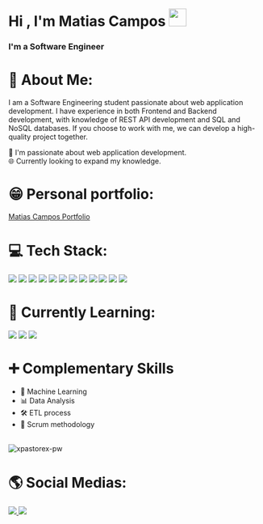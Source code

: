 <h1 align="start">Hi , I'm Matias Campos <img src="https://media.giphy.com/media/hvRJCLFzcasrR4ia7z/giphy.gif" width="35"></h1>
<h3 align="start">I'm a Software Engineer</h3>

# 💫 About Me:

I am a Software Engineering student passionate about web application development. I have experience in both Frontend and Backend development, with knowledge of REST API development and SQL and NoSQL databases.
If you choose to work with me, we can develop a high-quality project together.
<br/>

🚀 I'm passionate about web application development.
<br/>
🌐 Currently looking to expand my knowledge.
<br/>

# <h1>😁 Personal portfolio:</h1> <a href="https://matiasportfolio.netlify.app/">Matias Campos Portfolio</a>
<br/>

# 💻 Tech Stack:
<span>
  <img src='https://img.shields.io/badge/html5-%23E34F26.svg?style=for-the-badge&logo=html5&logoColor=white'>
  <img src='https://img.shields.io/badge/css3-%231572B6.svg?style=for-the-badge&logo=css3&logoColor=white'>
  <img src='https://img.shields.io/badge/SASS-hotpink.svg?style=for-the-badge&logo=SASS&logoColor=white'>
  <img src='https://img.shields.io/badge/tailwindcss-%2338B2AC.svg?style=for-the-badge&logo=tailwind-css&logoColor=white'>
  <img src='https://img.shields.io/badge/javascript-%23323330.svg?style=for-the-badge&logo=javascript&logoColor=%23F7DF1E'>
  <img src='https://img.shields.io/badge/react-%2320232a.svg?style=for-the-badge&logo=react&logoColor=%2361DAFB'>
  <img src='https://img.shields.io/badge/mysql-4479A1.svg?style=for-the-badge&logo=mysql&logoColor=white'>
  <img src='https://img.shields.io/badge/postgres-%23316192.svg?style=for-the-badge&logo=postgresql&logoColor=white'>
  <img src='https://img.shields.io/badge/MongoDB-%234ea94b.svg?style=for-the-badge&logo=mongodb&logoColor=white'>
  <img src='https://img.shields.io/badge/NPM-%23CB3837.svg?style=for-the-badge&logo=npm&logoColor=white'>
  <img src='https://img.shields.io/badge/express.js-%23404d59.svg?style=for-the-badge&logo=express&logoColor=%2361DAFB'>
  <img src='https://img.shields.io/badge/node.js-6DA55F?style=for-the-badge&logo=node.js&logoColor=white'>
</span>


# 🧠 Currently Learning:

<span>
  <img src='https://img.shields.io/badge/php-%23777BB4.svg?style=for-the-badge&logo=php&logoColor=white'>
  <img src='https://img.shields.io/badge/laravel-%23FF2D20.svg?style=for-the-badge&logo=laravel&logoColor=white'>
  <img src='https://img.shields.io/badge/Flutter-%2302569B.svg?style=for-the-badge&logo=Flutter&logoColor=white'>
</span>

# ➕ Complementary Skills 
<ul>
  <li>🤖 Machine Learning</li>
  <li>📊 Data Analysis</li>
  <li>🛠️ ETL process</li>
  <li>🔁 Scrum methodology</li>
</ul>
<br/>

<div align="start" style="display:inline-block;flex-wrap:nowrap;">
<img
src="https://github-readme-stats.vercel.app/api/top-langs?username=xpastorex&exclude_repo=PPL_A_2022_10,PBP_Mini_Project&show_icons=true&locale=en&bg_color=0d1117&text_color=ffffff&layout=compact"
alt="xpastorex-pw"
bg_color=#808080/>
</div>

# 🌎 Social Medias:

<a target="_blank" href='https://www.linkedin.com/in/matias-campos-bascur-1b3a43201/'>
  <img src='https://img.shields.io/badge/linkedin-%230077B5.svg?style=for-the-badge&logo=linkedin&logoColor=white' />
</a>
<a target="_blank" href='https://www.instagram.com/xpastorex/'>
  <img src='https://img.shields.io/badge/Instagram-%23E4405F.svg?style=for-the-badge&logo=Instagram&logoColor=white' />
</a>

